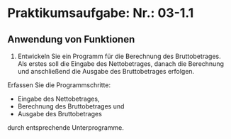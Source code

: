 # Praktikumsaufgabe: Nr.: 03-1.1
## Anwendung von Funktionen
1. Entwickeln Sie ein Programm für die Berechnung des Bruttobetrages.
Als erstes soll die Eingabe des Nettobetrages, danach die Berechnung und
anschließend die Ausgabe des Bruttobetrages erfolgen.

Erfassen Sie die Programmschritte:

+ Eingabe des Nettobetrages,
+ Berechnung des Bruttobetrages und
+ Ausgabe des Bruttobetrages

durch entsprechende Unterprogramme.
